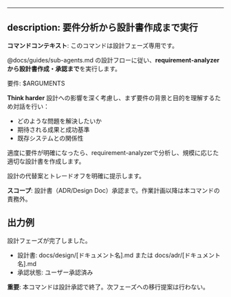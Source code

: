 <!--
Based on ai-coding-project-boilerplate by Shinsuke Kagawa
https://github.com/shinpr/ai-coding-project-boilerplate
-->

---
description: 要件分析から設計書作成まで実行
---

**コマンドコンテキスト**: このコマンドは設計フェーズ専用です。

@docs/guides/sub-agents.md の設計フローに従い、**requirement-analyzer から設計書作成・承認まで**を実行します。

要件: $ARGUMENTS

**Think harder** 設計への影響を深く考慮し、まず要件の背景と目的を理解するため対話を行い：
- どのような問題を解決したいか
- 期待される成果と成功基準
- 既存システムとの関係性

適度に要件が明確になったら、requirement-analyzerで分析し、規模に応じた適切な設計書を作成します。

設計の代替案とトレードオフを明確に提示します。

**スコープ**: 設計書（ADR/Design Doc）承認まで。作業計画以降は本コマンドの責務外。

## 出力例
設計フェーズが完了しました。
- 設計書: docs/design/[ドキュメント名].md または docs/adr/[ドキュメント名].md
- 承認状態: ユーザー承認済み

**重要**: 本コマンドは設計承認で終了。次フェーズへの移行提案は行わない。
